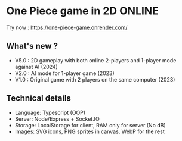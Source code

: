 # One Piece game in 2D ONLINE

Try now : https://one-piece-game.onrender.com/

## What's new ?

- V5.0 : 2D gameplay with both online 2-players and 1-player mode against AI (2024)
- V2.0 : AI mode for 1-player game (2023)
- V1.0 : Original game with 2 players on the same computer (2023)

## Technical details

- Language: Typescript (OOP)
- Server: Node/Express + Socket.IO
- Storage: LocalStorage for client, RAM only for server (No dB)
- Images: SVG icons, PNG sprites in canvas, WebP for the rest
